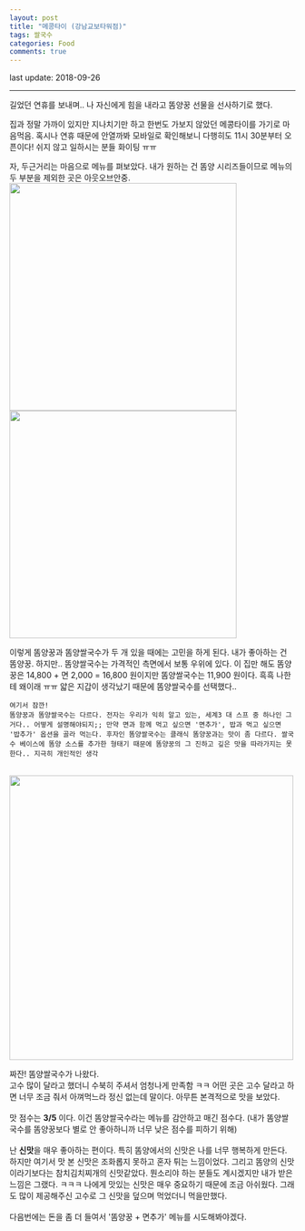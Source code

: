 ```yaml
---
layout: post
title: "메콩타이 (강남교보타워점)"
tags: 쌀국수 
categories: Food
comments: true
---
```


last update: 2018-09-26<br/>

---
길었던 연휴를 보내며.. 나 자신에게 힘을 내라고 똠양꿍 선물을 선사하기로 했다.

집과 정말 가까이 있지만 지나치기만 하고 한번도 가보지 않았던 메콩타이를 가기로 마음먹음. 혹시나 연휴 때문에 안열까봐 모바일로 확인해보니 다행히도 11시 30분부터 오픈이다! 쉬지 않고 일하시는 분들 화이팅 ㅠㅠ

자, 두근거리는 마음으로 메뉴를 펴보았다.
내가 원하는 건 똠양 시리즈들이므로 메뉴의 두 부분을 제외한 곳은 아웃오브안중.
<br/>
<img name="header" img src="{{ site.baseurl }}/assets/images/post_180926/TtomyangKkung_menu.jpeg" width="400">
<img name="header" img src="{{ site.baseurl }}/assets/images/post_180926/TtomyamNoodle_menu.jpeg" width="400">
<br/>

이렇게 똠양꿍과 똠양쌀국수가 두 개 있을 때에는 고민을 하게 된다. 내가 좋아하는 건 똠양꿍. 하지만.. 똠양쌀국수는 가격적인 측면에서 보통 우위에 있다. 이 집만 해도 똠양꿍은 14,800 + 면 2,000 = 16,800 원이지만 똠양쌀국수는 11,900 원이다. 흑흑 나한테 왜이래 ㅠㅠ 얇은 지갑이 생각났기 때문에 똠양쌀국수를 선택했다..
<br/>
~~~
여기서 잠깐! 
똠양꿍과 똠양쌀국수는 다르다. 전자는 우리가 익히 알고 있는, 세계3 대 스프 중 하나인 그거다.. 어떻게 설명해야되지;; 만약 면과 함께 먹고 싶으면 '면추가', 밥과 먹고 싶으면 '밥추가' 옵션을 골라 먹는다. 후자인 똠양쌀국수는 클래식 똠양꿍과는 맛이 좀 다르다. 쌀국수 베이스에 똠양 소스를 추가한 형태기 때문에 똠양꿍의 그 진하고 깊은 맛을 따라가지는 못한다.. 지극히 개인적인 생각
~~~

<br/>
<img name="header" img src="{{ site.baseurl }}/assets/images/post_180926/TtomyamNoodle.jpeg" width="500">
<br/>

짜잔! 똠양쌀국수가 나왔다.<br/>
고수 많이 달라고 했더니 수북히 주셔서 엄청나게 만족함 ㅋㅋ 어떤 곳은 고수 달라고 하면 너무 조금 줘서 아껴먹느라 정신 없는데 말이다.
아무튼 본격적으로 맛을 보았다.<br/><br/>
맛 점수는 **3/5** 이다. 이건 똠양쌀국수라는 메뉴를 감안하고 매긴 점수다. (내가 똠양쌀국수를 똠양꿍보다 별로 안 좋아하니까 너무 낮은 점수를 피하기 위해)<br/><br/>
난 **신맛**을 매우 좋아하는 편이다. 특히 똠양에서의 신맛은 나를 너무 행복하게 만든다. 하지만 여기서 맛 본 신맛은 조화롭지 못하고 혼자 튀는 느낌이었다. 그리고 똠양의 신맛이라기보다는 참치김치찌개의 신맛같았다. 뭔소리야 하는 분들도 계시겠지만 내가 받은 느낌은 그랬다. ㅋㅋㅋ 나에게 맛있는 신맛은 매우 중요하기 때문에 조금 아쉬웠다. 그래도 많이 제공해주신 고수로 그 신맛을 덮으며 먹었더니 먹을만했다. <br/><br/>
다음번에는 돈을 좀 더 들여서 '똠양꿍 + 면추가' 메뉴를 시도해봐야겠다.

